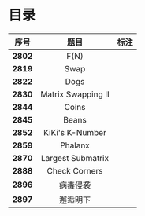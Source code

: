 # 目录

| 序号 | 题目 | 标注 |
| :-: | :-: | :-: |
| **2802** | F(N) |  |
| **2819** | Swap |  |
| **2822** | Dogs |  |
| **2830** | Matrix Swapping II |  |
| **2844** | Coins |  |
| **2845** | Beans |  |
| **2852** | KiKi's K-Number |  |
| **2859** | Phalanx |  |
| **2870** | Largest Submatrix |  |
| **2888** | Check Corners |  |
| **2896** | 病毒侵袭 |  |
| **2897** | 邂逅明下 |  |
